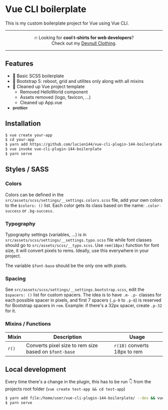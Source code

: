 # Vue CLI boilerplate

This is my custom boilerplate project for Vue using Vue CLI.

---
<p align="center">
🔥 Looking for <strong>cool t-shirts for web developers</strong>?<br>
Check out my <a href="https://devnull.store?utm_source=github&utm_medium=link&utm_campaign=lemp" target="_blank">Devnull Clothing</a>.
</p>

---

## Features
- 💄 Basic SCSS boilerplate
- 🥾 Bootstrap 5: reboot, grid and utilites only along with all mixins
- 🧹 Cleaned up Vue project template
  - Removed HelloWorld component
  - Assets removed (logo, favicon, ...)
  - Cleaned up App.vue
- ~~prettier~~

## Installation

```sh
$ vue create your-app
$ cd your-app
$ yarn add https://github.com/lucien144/vue-cli-plugin-144-boilerplate.git
$ vue invoke vue-cli-plugin-144-boilerplate
$ yarn serve
```

## Styles / SASS

### Colors

Colors can be defined in the `src/assets/scss/settings/__settings.colors.scss` file, add your own colors to the `$colors: ()` list. Each color gets its class based on the name: `.color-success` or `.bg-success`.

### Typography

Typography settings (variables, ...) is in `src/assets/scss/settings/__settings.typo.scss` file while font classes should go to `src/assets/scss/__typo.scss`. Use `rem(18px)` function for font size, it will convert pixels to rems. Ideally, use this everywhere in your project.

The variable `$font-base` should be the only one with pixels.

### Spacing

See `src/assets/scss/settings/__settings.bootstrap.scss`, edit the `$spacers: ()` list for custom spacers. The idea is to have `.m-` `.p-` classes for each possible spacer in pixels, and first 7 spacers (`.p-0` to `.p-6`) is reserved for Bootstrap spacers in `rem`. Example: if there's a 32px spacer, create `.p-32` for it.

### Mixins / Functions

| Mixin | Description | Usage |
|-------|-------------|-------|
| `r()` | Converts pixel size to rem size based on `$font-base` | `r(18)` converts 18px to rem |

## Local development

Every time there's a change in the plugin, this has to be run 👇 from the projects root folder (`vue create test-app && cd test-app`)

```sh
$ yarn add file:/home/user/vue-cli-plugin-144-boilerplate/ --dev && vue invoke vue-cli-plugin-144-boilerplate
$ yarn serve
```
